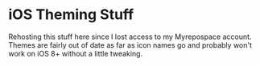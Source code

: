 # iOS Theming Stuff
Rehosting this stuff here since I lost access to my Myrepospace account.  Themes are fairly out of date as far as icon names go and probably won't work on iOS 8+ without a little tweaking.
